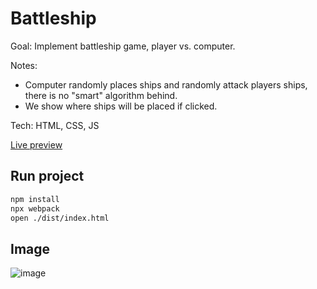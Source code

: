 # Battleship

Goal: Implement battleship game, player vs. computer.

Notes: 
  - Computer randomly places ships and randomly attack players ships, there is no "smart" algorithm behind.
  - We show where ships will be placed if clicked.
  
Tech: HTML, CSS, JS

[Live preview](https://miha-f.github.io/the-odin-project-monorepo/battleship/dist/)


## Run project
```bash
npm install
npx webpack
open ./dist/index.html
```

## Image
![image](https://github.com/user-attachments/assets/f2147a83-6701-4eb0-a658-f93cc50348c5)
